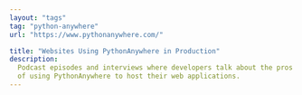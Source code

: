 ```yaml
---
layout: "tags"
tag: "python-anywhere"
url: "https://www.pythonanywhere.com/"

title: "Websites Using PythonAnywhere in Production"
description:
  Podcast episodes and interviews where developers talk about the pros and cons
  of using PythonAnywhere to host their web applications.
---
```

